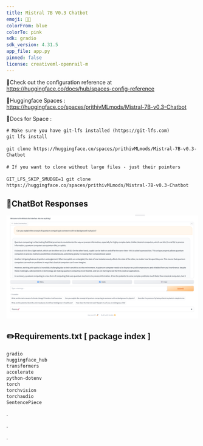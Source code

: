 ```yaml
---
title: Mistral 7B V0.3 Chatbot
emoji: 🌠🔄️
colorFrom: blue
colorTo: pink
sdk: gradio
sdk_version: 4.31.5
app_file: app.py
pinned: false
license: creativeml-openrail-m
---
```


🚀Check out the configuration reference at https://huggingface.co/docs/hub/spaces-config-reference

🚀Huggingface Spaces : https://huggingface.co/spaces/prithivMLmods/Mistral-7B-v0.3-Chatbot

🚀Docs for Space : 

    # Make sure you have git-lfs installed (https://git-lfs.com)
    git lfs install
    
    git clone https://huggingface.co/spaces/prithivMLmods/Mistral-7B-v0.3-Chatbot
    
    # If you want to clone without large files - just their pointers
    
    GIT_LFS_SKIP_SMUDGE=1 git clone https://huggingface.co/spaces/prithivMLmods/Mistral-7B-v0.3-Chatbot


## 🔮ChatBot Responses

![alt text](assets/c1.png)

## ✏️Requirements.txt [ package index ]

    gradio
    huggingface_hub
    transformers
    accelerate
    python-dotenv
    torch
    torchvision
    torchaudio
    SentencePiece

.

.

.
